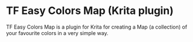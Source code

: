 # TF Easy Colors Map (Krita plugin)

TF Easy Colors Map is a plugin for Krita for creating a Map (a collection) of your favourite colors in a very simple way.
